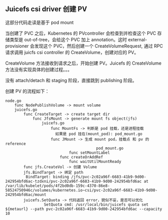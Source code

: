 ## Juicefs csi driver 创建 PV

这部分代码走读是基于 pod mount

当创建了 PVC 之后，Kubernetes 的 PVcontroller 会检查到并检查这个 PVC 存储类型是 out-of-tree，会给这个 PVC 加上 annotation。这时  external-provisioner 会发现这个 PVC，然后创建一个 CreateVolumeRequest, 通过 RPC 请求调用 juicfs csi controller 的 CreateVolume，创建对应的 PV。

CreateVolume 方法接收到请求之后，开始创建 PV。Juicefs 的 CreateVolume 方法没有实现具体的创建过程。。。

没有 attach/detach 和 staging 阶段，直接跳到 publishing 阶段。

创建 PV 的流程如下：

```
node.go
    func NodePublishVolume -> mount volume
	juicefs.go
	    func CreateTarget -> create target dir
            func JfsMount -> generate mount fs object(jfs)
                juicefs.go
                    func MountFs -> 判断是 pod 挂载，还是进程挂载
                      如果是 pod 挂在(mount_pod): pod_mount.go
				    func JMount -> 生成 mount pod，挂载点 和 pv 的 reference
                                        pod_mount.go
        				    func setMountLabel
					    func createOrAddRef
       					    func waitUtilMountReady
  	    func jfs.CreateVol -> 创建 Volume
  	    jfs.BindTarget -> 绑定 path
		 BindTarget: binding /jfs/pvc-2c02a96f-6683-41b9-9d00-242954bfd6ac-tzdxni/pvc-2c02a96f-6683-41b9-9d00-242954bfd6ac at /var/lib/kubelet/pods/4f2bd0db-159c-4370-86e8-58524750946c/volumes/kubernetes.io~csi/pvc-2c02a96f-6683-41b9-9d00-242954bfd6ac/mount
	    juicefs.SetQuota -> 代码返回 error，貌似不妥，是否可以优化
                 SetQuota cmd: /usr/local/bin/juicefs quota set ${metaurl} --path pvc-2c02a96f-6683-41b9-9d00-242954bfd6ac --capacity 10
```
